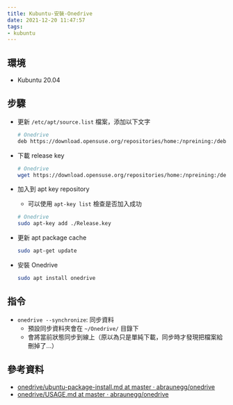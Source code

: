```yaml
---
title: Kubuntu-安裝-Onedrive
date: 2021-12-20 11:47:57
tags:
- kubuntu
---
```


## 環境
- Kubuntu 20.04

## 步驟
- 更新 `/etc/apt/source.list` 檔案，添加以下文字

  ```bash
  # Onedrive
  deb https://download.opensuse.org/repositories/home:/npreining:/debian-ubuntu-onedrive/xUbuntu_20.04/ ./
  ```

- 下載 release key

  ```bash
  # Onedrive
  wget https://download.opensuse.org/repositories/home:/npreining:/debian-ubuntu-onedrive/xUbuntu_20.04/Release.key
  ```

- 加入到 apt key repository
  - 可以使用 `apt-key list` 檢查是否加入成功

  ```bash
  # Onedrive
  sudo apt-key add ./Release.key
  ```

- 更新 apt package cache

  ```bash
  sudo apt-get update
  ```

- 安裝 Onedrive

  ```bash
  sudo apt install onedrive
  ```

## 指令
- `onedrive --synchronize`: 同步資料
  - 預設同步資料夾會在 `~/Onedrive/` 目錄下
  - 會將當前狀態同步到線上（原以為只是單純下載，同步時才發現把檔案給刪掉了...）

## 參考資料
- [onedrive/ubuntu-package-install.md at master · abraunegg/onedrive](https://github.com/abraunegg/onedrive/blob/master/docs/ubuntu-package-install.md#distribution-ubuntu-2004)
- [onedrive/USAGE.md at master · abraunegg/onedrive](https://github.com/abraunegg/onedrive/blob/master/docs/USAGE.md#using-the-client)
